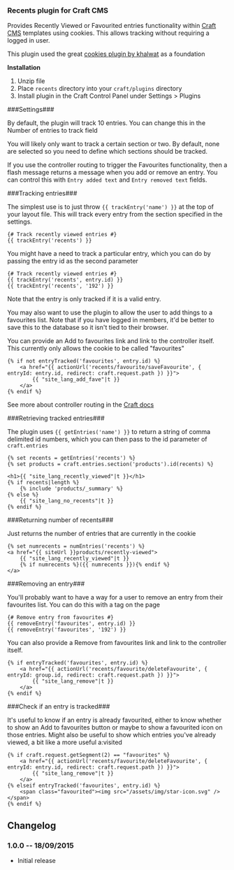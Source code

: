 ### Recents plugin for Craft CMS

Provides Recently Viewed or Favourited entries functionality within [Craft CMS](http://buildwithcraft.com) templates using cookies. This allows tracking without requiring a logged in user.

This plugin used the great [cookies plugin by khalwat](https://github.com/khalwat/cookies) as a foundation

**Installation**

1. Unzip file 
2. Place `recents` directory into your `craft/plugins` directory
3. Install plugin in the Craft Control Panel under Settings > Plugins

###Settings###

By default, the plugin will track 10 entries. You can change this in the Number of entries to track field

You will likely only want to track a certain section or two. By default, none are selected so you need to define which sections should be tracked.

If you use the controller routing to trigger the Favourites functionality, then a flash message returns a message when you add or remove an entry. You can control this with `Entry added text` and `Entry removed text` fields.

###Tracking entries###

The simplest use is to just throw `{{ trackEntry('name') }}` at the top of your layout file. This will track every entry from the section specified in the settings.

	{# Track recently viewed entries #}
	{{ trackEntry('recents') }}

You might have a need to track a particular entry, which you can do by passing the entry id as the second parameter
	
	{# Track recently viewed entries #}
	{{ trackEntry('recents', entry.id) }}
	{{ trackEntry('recents', '192') }}

Note that the entry is only tracked if it is a valid entry.

You may also want to use the plugin to allow the user to add things to a favourites list.
Note that if you have logged in members, it'd be better to save this to the database so it isn't tied to their browser.

You can provide an Add to favourites link and link to the controller itself. This currently only allows the cookie to be called "favourites"

	{% if not entryTracked('favourites', entry.id) %}
		<a href="{{ actionUrl('recents/favourite/saveFavourite', { entryId: entry.id, redirect: craft.request.path }) }}">
			{{ "site_lang_add_fave"|t }}
		</a>
	{% endif %}

See more about controller routing in the [Craft docs](http://buildwithcraft.com/docs/plugins/controllers#how-controller-actions-fit-into-routing)

###Retrieving tracked entries###

The plugin uses `{{ getEntries('name') }}` to return a string of comma delimited id numbers, which you can then pass to the id parameter of `craft.entries`

	{% set recents = getEntries('recents') %}
	{% set products = craft.entries.section('products').id(recents) %}
	
	<h1>{{ "site_lang_recently_viewed"|t }}</h1>
	{% if recents|length %}
		{% include 'products/_summary' %}
	{% else %}
		{{ "site_lang_no_recents"|t }}
	{% endif %}

###Returning number of recents###

Just returns the number of entries that are currently in the cookie

	{% set numrecents = numEntries('recents') %}
	<a href="{{ siteUrl }}products/recently-viewed">
		{{ "site_lang_recently_viewed"|t }}
		{% if numrecents %}({{ numrecents }}){% endif %}
	</a>

###Removing an entry###

You'll probably want to have a way for a user to remove an entry from their favourites list. You can do this with a tag on the page

	{# Remove entry from favourites #}
	{{ removeEntry('favourites', entry.id) }}
	{{ removeEntry('favourites', '192') }}

You can also provide a Remove from favourites link and link to the controller itself.

	{% if entryTracked('favourites', entry.id) %}
		<a href="{{ actionUrl('recents/favourite/deleteFavourite', { entryId: group.id, redirect: craft.request.path }) }}">
			{{ "site_lang_remove"|t }}
		</a>
	{% endif %}

###Check if an entry is tracked###

It's useful to know if an entry is already favourited, either to know whether to show an Add to favourites button or maybe to show a favourited icon on those entries.
Might also be useful to show which entries you've already viewed, a bit like a more useful a:visited

	{% if craft.request.getSegment(2) == "favourites" %}
		<a href="{{ actionUrl('recents/favourite/deleteFavourite', { entryId: entry.id, redirect: craft.request.path }) }}">
			{{ "site_lang_remove"|t }}
		</a>
	{% elseif entryTracked('favourites', entry.id) %}
		<span class="favourited"><img src="/assets/img/star-icon.svg" /></span>
	{% endif %}

## Changelog

### 1.0.0 -- 18/09/2015

* Initial release